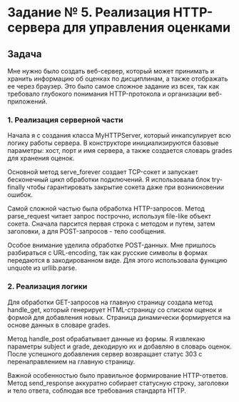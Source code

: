 # Задание № 5. Реализация HTTP-сервера для управления оценками

## Задача
Мне нужно было создать веб-сервер, который может принимать и хранить информацию об оценках по дисциплинам, а также отображать ее через браузер. Это было самое сложное задание из всех, так как требовало глубокого понимания HTTP-протокола и организации веб-приложений.

### 1. Реализация серверной части

Начала я с создания класса MyHTTPServer, который инкапсулирует всю логику работы сервера. В конструкторе инициализируются базовые параметры: хост, порт и имя сервера, а также создается словарь grades для хранения оценок.

Основной метод serve_forever создает TCP-сокет и запускает бесконечный цикл обработки подключений. Я использовала блок try-finally чтобы гарантировать закрытие сокета даже при возникновении ошибок.

Самой сложной частью была обработка HTTP-запросов. Метод parse_request читает запрос построчно, используя file-like объект сокета. Сначала парсится первая строка с методом и путем, затем заголовки, а для POST-запросов - тело сообщения.

Особое внимание уделила обработке POST-данных. Мне пришлось разбираться с URL-encoding, так как русские символы в формах передаются в закодированном виде. Для этого использовала функцию unquote из urllib.parse.

### 2. Реализация логики

Для обработки GET-запросов на главную страницу создала метод handle_get, который генерирует HTML-страницу со списком оценок и формой для добавления новых. Страница динамически формируется на основе данных в словаре grades.

Метод handle_post обрабатывает данные из формы. Я извлекаю параметры subject и grade, декодирую их и добавляю в словарь оценок. После успешного добавления сервер возвращает статус 303 с перенаправлением на главную страницу.

Важной особенностью было правильное формирование HTTP-ответов. Метод send_response аккуратно собирает статусную строку, заголовки и тело ответа, соблюдая все требования стандарта HTTP.